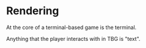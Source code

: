 # Rendering

At the core of a terminal-based game is the terminal.

Anything that the player interacts with in TBG is "text".
